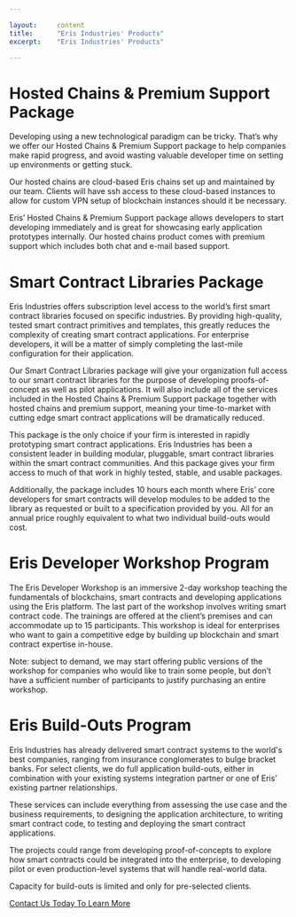 ```yaml
---

layout:     content
title:      "Eris Industries' Products"
excerpt:    "Eris Industries' Products"

---
```


# Hosted Chains & Premium Support Package

Developing using a new technological paradigm can be tricky. That’s why we offer our Hosted Chains & Premium Support package to help companies make rapid progress, and avoid wasting valuable developer time on setting up environments or getting stuck.

Our hosted chains are cloud-based Eris chains set up and maintained by our team. Clients will have ssh access to these cloud-based instances to allow for custom VPN setup of blockchain instances should it be necessary.

Eris’ Hosted Chains & Premium Support package allows developers to start developing immediately and is great for showcasing early application prototypes internally. Our hosted chains product comes with premium support which includes both chat and e-mail based support.

# Smart Contract Libraries Package

Eris Industries offers subscription level access to the world’s first smart contract libraries focused on specific industries. By providing high-quality, tested smart contract primitives and templates, this greatly reduces the complexity of creating smart contract applications. For enterprise developers, it will be a matter of simply completing the last-mile configuration for their application.

Our Smart Contract Libraries package will give your organization full access to our smart contract libraries for the purpose of developing proofs-of-concept as well as pilot applications. It will also include all of the services included in the Hosted Chains & Premium Support package together with hosted chains and premium support, meaning your time-to-market with cutting edge smart contract applications will be dramatically reduced.

This package is the only choice if your firm is interested in rapidly prototyping smart contract applications. Eris Industries has been a consistent leader in building modular, pluggable, smart contract libraries within the smart contract communities. And this package gives your firm access to much of that work in highly tested, stable, and usable packages.

Additionally, the package includes 10 hours each month where Eris’ core developers for smart contracts will develop modules to be added to the library as requested or built to a specification provided by you. All for an annual price roughly equivalent to what two individual build-outs would cost.

# Eris Developer Workshop Program

The Eris Developer Workshop is an immersive 2-day workshop teaching the fundamentals of blockchains, smart contracts and developing applications using the Eris platform. The last part of the workshop involves writing smart contract code. The trainings are offered at the client’s premises and can accommodate up to 15 participants. This workshop is ideal for enterprises who want to gain a competitive edge by building up blockchain and smart contract expertise in-house.

Note: subject to demand, we may start offering public versions of the workshop for companies who would like to train some people, but don’t have a sufficient number of participants to justify purchasing an entire workshop.

# Eris Build-Outs Program

Eris Industries has already delivered smart contract systems to the world's best companies, ranging from insurance conglomerates to bulge bracket banks. For select clients, we do full application build-outs, either in combination with your existing systems integration partner or one of Eris’ existing partner relationships.

These services can include everything from assessing the use case and the business requirements, to designing the application architecture, to writing smart contract code, to testing and deploying the smart contract applications.

The projects could range from developing proof-of-concepts to explore how smart contracts could be integrated into the enterprise, to developing pilot or even production-level systems that will handle real-world data.

Capacity for build-outs is limited and only for pre-selected clients.

<a class="action-big" href="mailto:contact@erisindustries.com">Contact Us Today To Learn More</a>
